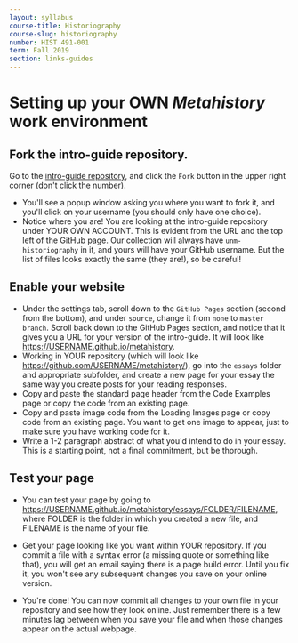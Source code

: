 ```yaml
---
layout: syllabus
course-title: Historiography
course-slug: historiography
number: HIST 491-001
term: Fall 2019
section: links-guides
---
```


# Setting up your OWN _Metahistory_ work environment


## Fork the intro-guide repository.
Go to the [intro-guide repository](https://github.com/unm-historiography/metahistory), and click the `Fork` button in the upper right corner (don't click the number).
- You'll see a popup window asking you where you want to fork it, and you'll click on your username (you should only have one choice).
- Notice where you are! You are looking at the intro-guide repository under YOUR OWN ACCOUNT. This is evident from the URL and the top left of the GitHub page. Our collection will always have `unm-historiography` in it, and yours will have your GitHub username. But the list of files looks exactly the same (they are!), so be careful!

## Enable your website
- Under the settings tab, scroll down to the `GitHub Pages` section (second from the bottom), and under `source`, change it from `none` to `master branch`. Scroll back down to the GitHub Pages section, and notice that it gives you a URL for your version of the intro-guide. It will look like https://USERNAME.github.io/metahistory.
- Working in YOUR repository (which will look like https://github.com/USERNAME/metahistory/), go into the `essays` folder and appropriate subfolder, and create a new page for your essay the same way you create posts for your reading responses.
- Copy and paste the standard page header from the Code Examples page or copy the code from an existing page.
- Copy and paste image code from the Loading Images page or copy code from an existing page. You want to get one image to appear, just to make sure you have working code for it.
- Write a 1-2 paragraph abstract of what you'd intend to do in your essay. This is a starting point, not a final commitment, but be thorough.

## Test your page
- You can test your page by going to https://USERNAME.github.io/metahistory/essays/FOLDER/FILENAME, where FOLDER is the folder in which you created a new file, and FILENAME is the name of your file.
- Get your page looking like you want within YOUR repository. If you commit a file with a syntax error (a missing quote or something like that), you will get an email saying there is a page build error. Until you fix it, you won't see any subsequent changes you save on your online version.

- You're done! You can now commit all changes to your own file in your repository and see how they look online. Just remember there is a few minutes lag between when you save your file and when those changes appear on the actual webpage.
